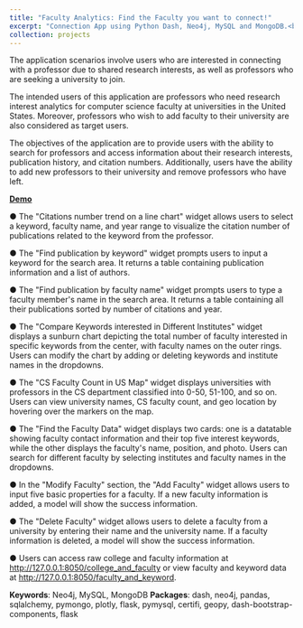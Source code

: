 ```yaml
---
title: "Faculty Analytics: Find the Faculty you want to connect!"
excerpt: "Connection App using Python Dash, Neo4j, MySQL and MongoDB.<br/><img src='/images/Faculty Analytics.png'>"
collection: projects
---
```


The application scenarios involve users who are interested in connecting with a professor due to shared research interests, as well as professors who are seeking a university to join. 

The intended users of this application are professors who need research interest analytics for computer science faculty at universities in the United States. Moreover, professors who wish to add faculty to their university are also considered as target users.

The objectives of the application are to provide users with the ability to search for professors and access information about their research interests, publication history, and citation numbers. Additionally, users have the ability to add new professors to their university and remove professors who have left.


**[Demo](https://mediaspace.illinois.edu/media/t/1_uhjjx6f1)**


●	The "Citations number trend on a line chart" widget allows users to select a keyword, faculty name, and year range to visualize the citation number of publications related to the keyword from the professor. 

●	The "Find publication by keyword" widget prompts users to input a keyword for the search area. It returns a table containing publication information and a list of authors. 

●	The "Find publication by faculty name" widget prompts users to type a faculty member's name in the search area. It returns a table containing all their publications sorted by number of citations and year.

●	The "Compare Keywords interested in Different Institutes" widget displays a sunburn chart depicting the total number of faculty interested in specific keywords from the center, with faculty names on the outer rings. Users can modify the chart by adding or deleting keywords and institute names in the dropdowns. 

●	The "CS Faculty Count in US Map" widget displays universities with professors in the CS department classified into 0-50, 51-100, and so on. Users can view university names, CS faculty count, and geo location by hovering over the markers on the map. 

●	The "Find the Faculty Data" widget displays two cards: one is a datatable showing faculty contact information and their top five interest keywords, while the other displays the faculty's name, position, and photo. Users can search for different faculty by selecting institutes and faculty names in the dropdowns. 

●	In the "Modify Faculty" section, the "Add Faculty" widget allows users to input five basic properties for a faculty. If a new faculty information is added, a model will show the success information. 

●	The "Delete Faculty" widget allows users to delete a faculty from a university by entering their name and the university name. If a faculty information is deleted, a model will show the success information. 

●	Users can access raw college and faculty information at http://127.0.0.1:8050/college_and_faculty or view faculty and keyword data at http://127.0.0.1:8050/faculty_and_keyword.

**Keywords**: Neo4j, MySQL, MongoDB
**Packages**: dash, neo4j, pandas, sqlalchemy, pymongo, plotly, flask, pymysql, certifi, geopy, dash-bootstrap-components, flask

